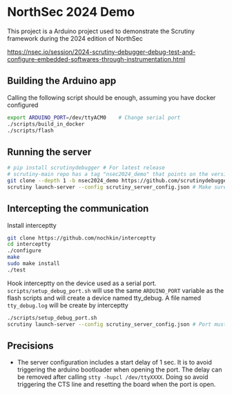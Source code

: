 # NorthSec 2024 Demo

This project is a Arduino project used to demonstrate the Scrutiny framework during the 2024 edition of NorthSec


https://nsec.io/session/2024-scrutiny-debugger-debug-test-and-configure-embedded-softwares-through-instrumentation.html


## Building the Arduino app

Calling the following script should be enough, assuming you have docker configured

```bash
export ARDUINO_PORT=/dev/ttyACM0    # Change serial port
./scripts/build_in_docker
./scripts/flash
```

## Running the server

```bash
# pip install scrutinydebugger # For latest release
# scrutiny-main repo has a tag "nsec2024_demo" that points on the version used.
git clone --depth 1 -b nsec2024_demo https://github.com/scrutinydebugger/scrutiny-main /tmp/scrutiny-main && pip3 install -e /tmp/scrutiny-main
scrutiny launch-server --config scrutiny_server_config.json # Make sure to adjust the serial port name in that configuration
```

## Intercepting the communication

Install interceptty

```bash
git clone https://github.com/nochkin/interceptty
cd interceptty
./configure
make
sudo make install
./test
```

Hook interceptty on the device used as a serial port. ``scripts/setup_debug_port.sh`` will use the same ``ARDUINO_PORT`` variable as the flash scripts and will create a device named tty_debug.  A file named ``tty_debug.log`` will be create by interceptty

```bash
./scripts/setup_debug_port.sh
scrutiny launch-server --config scrutiny_server_config.json # Port must be changed to ./tty_debug
```

## Precisions
 - The server configuration includes a start delay of 1 sec. It is to avoid triggering the arduino bootloader when opening the port. 
The delay can be removed after calling ``stty -hupcl /dev/ttyXXXX``. Doing so avoid triggering the CTS line and resetting the board when the port is open.